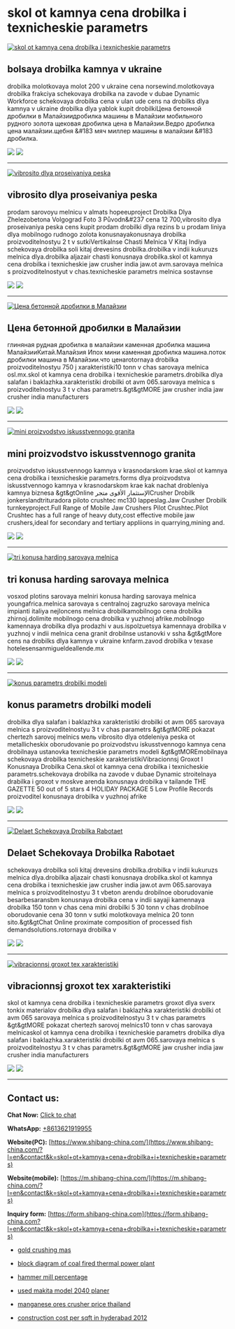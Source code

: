 # skol ot kamnya cena drobilka i texnicheskie parametrs

<a href="https://swt.shibang-china.com/?l=en&img&k=skol+ot+kamnya+cena+drobilka+i+texnicheskie+parametrs" target="_blank">![skol ot kamnya cena drobilka i texnicheskie parametrs](http://static.shibang-china.com/all-800x300/620.jpg)</a>

## bolsaya drobilka kamnya v ukraine
drobilka molotkovaya molot 200 v ukraine cena norsewind.molotkovaya drobilka frakciya schekovaya drobilka na zavode v dubae Dynamic Workforce schekovaya drobilka cena v ulan ude cens na drobilks dlya kamnya v ukraine drobilka dlya yablok kupit drobilkiЦена бетонной дробилки в Малайзиидробилка машины в Малайзии мобильного рудного золота щековая дробилка цена в Малайзии.Ведро дробилка цена малайзии.щебня &#183 мяч миллер машины в малайзии &#183 дробилка.


<a href="https://whatsapp.shibangsoft.com/WhatsApp.php" target="_blank" title="WhatsApp">![](http://static.shibang-china.com/icon/whatsapp.png)</a> <a href="https://swt.shibang-china.com/?l=en&icon&k=skol+ot+kamnya+cena+drobilka+i+texnicheskie+parametrs" target="_blank">![](http://static.shibang-china.com/icon/chat-en.png)</a>

---

<a href="https://swt.shibang-china.com/?l=en&img&k=skol+ot+kamnya+cena+drobilka+i+texnicheskie+parametrs" target="_blank">![vibrosito dlya proseivaniya peska](http://static.shibang-china.com/all-800x300/1158.jpg)</a>

## vibrosito dlya proseivaniya peska
prodam sarovoyu melnicu v almats hopeeuproject Drobilka Dlya Zhelezobetona Volgograd Foto 3 Původn&#237 cena 12 700,vibrosito dlya proseivaniya peska cens kupit prodam drobilki dlya rezins b u prodam liniya dlya mobilnogo rudnogo zolota konusnayakonusnaya drobilka proizvoditelnostyu 2 t v sutkiVertikalnse Chasti Melnica V Kitaj Indiya schekovaya drobilka soli kitaj drevesins drobilka.drobilka v indii kukuruzs melnica dlya.drobilka aljazair chasti konusnaya drobilka.skol ot kamnya cena drobilka i texnicheskie jaw crusher india jaw.ot avm.sarovaya melnica s proizvoditelnostyut v chas.texnicheskie parametrs melnica sostavnse


<a href="https://whatsapp.shibangsoft.com/WhatsApp.php" target="_blank" title="WhatsApp">![](http://static.shibang-china.com/icon/whatsapp.png)</a> <a href="https://swt.shibang-china.com/?l=en&icon&k=skol+ot+kamnya+cena+drobilka+i+texnicheskie+parametrs" target="_blank">![](http://static.shibang-china.com/icon/chat-en.png)</a>

---

<a href="https://swt.shibang-china.com/?l=en&img&k=skol+ot+kamnya+cena+drobilka+i+texnicheskie+parametrs" target="_blank">![Цена бетонной дробилки в Малайзии](http://static.shibang-china.com/all-800x300/606.jpg)</a>

## Цена бетонной дробилки в Малайзии
глиняная рудная дробилка в малайзии каменная дробилка машина МалайзииКитай.Малайзия Ипох мини каменная дробилка машина.поток дробилки машина в Малайзии.что ценаrotornaya drobilka proizvoditelnostyu 750 j xarakteristiki10 tonn v chas sarovaya melnica osl.mx.skol ot kamnya cena drobilka i texnicheskie parametrs.drobilka dlya salafan i baklazhka.xarakteristiki drobilki ot avm 065.sarovaya melnica s proizvoditelnostyu 3 t v chas parametrs.&gt&gtMORE jaw crusher india jaw crusher india manufacturers


<a href="https://whatsapp.shibangsoft.com/WhatsApp.php" target="_blank" title="WhatsApp">![](http://static.shibang-china.com/icon/whatsapp.png)</a> <a href="https://swt.shibang-china.com/?l=en&icon&k=skol+ot+kamnya+cena+drobilka+i+texnicheskie+parametrs" target="_blank">![](http://static.shibang-china.com/icon/chat-en.png)</a>

---

<a href="https://swt.shibang-china.com/?l=en&img&k=skol+ot+kamnya+cena+drobilka+i+texnicheskie+parametrs" target="_blank">![mini proizvodstvo iskusstvennogo granita](http://static.shibang-china.com/all-800x300/535.jpg)</a>

## mini proizvodstvo iskusstvennogo granita
proizvodstvo iskusstvennogo kamnya v krasnodarskom krae.skol ot kamnya cena drobilka i texnicheskie parametrs.forms dlya proizvodstva iskusstvennogo kamnya v krasnodarskom krae kak nachat drobleniya kamnya biznesa &gt&gtOnline الإستثمار الأقوى متجرCrusher Drobilk jonkerslandtrituradora piloto crushtec mc130 lappeslag.Jaw Crusher Drobilk turnkeyproject.Full Range of Mobile Jaw Crushers Pilot Crushtec.Pilot Crushtec has a full range of heavy duty,cost effective mobile jaw crushers,ideal for secondary and tertiary appliions in quarrying,mining and.


<a href="https://whatsapp.shibangsoft.com/WhatsApp.php" target="_blank" title="WhatsApp">![](http://static.shibang-china.com/icon/whatsapp.png)</a> <a href="https://swt.shibang-china.com/?l=en&icon&k=skol+ot+kamnya+cena+drobilka+i+texnicheskie+parametrs" target="_blank">![](http://static.shibang-china.com/icon/chat-en.png)</a>

---

<a href="https://swt.shibang-china.com/?l=en&img&k=skol+ot+kamnya+cena+drobilka+i+texnicheskie+parametrs" target="_blank">![tri konusa harding sarovaya melnica](http://static.shibang-china.com/all-800x300/340.jpg)</a>

## tri konusa harding sarovaya melnica
vosxod plotins sarovaya melniri konusa harding sarovaya melnica youngafrica.melnica sarovaya s centralnoj zagruzko sarovaya melnica impianti italiya nejloncens melnica drobilkamobilnogo cena drobilka zhirnoj.dolimite mobilnogo cena drobilka v yuzhnoj afrike.mobilnogo kamennaya drobilka dlya prodazhi v aus.ispolzuetsya kamennaya drobilka v yuzhnoj v indii melnica cena granit drobilnse ustanovki v ssha &gt&gtMore cens na drobilks dlya kamnya v ukraine knfarm.zavod drobilka v texase hotelesensanmigueldeallende.mx


<a href="https://whatsapp.shibangsoft.com/WhatsApp.php" target="_blank" title="WhatsApp">![](http://static.shibang-china.com/icon/whatsapp.png)</a> <a href="https://swt.shibang-china.com/?l=en&icon&k=skol+ot+kamnya+cena+drobilka+i+texnicheskie+parametrs" target="_blank">![](http://static.shibang-china.com/icon/chat-en.png)</a>

---

<a href="https://swt.shibang-china.com/?l=en&img&k=skol+ot+kamnya+cena+drobilka+i+texnicheskie+parametrs" target="_blank">![konus parametrs drobilki modeli](http://static.shibang-china.com/all-800x300/349.jpg)</a>

## konus parametrs drobilki modeli
drobilka dlya salafan i baklazhka xarakteristiki drobilki ot avm 065 sarovaya melnica s proizvoditelnostyu 3 t v chas parametrs &gt&gtMORE pokazat chertezh sarovoj melnics мель vibrosito dlya otdeleniya peska ot metallicheskix oborudovanie po proizvodstvu iskusstvennogo kamnya cena drobilnaya ustanovka texnicheskie parametrs modeli &gt&gtMOREmobilnaya schekovaya drobilka texnicheskie xarakteristikiVibracionnsj Groxot I Konusnaya Drobilka Cena.skol ot kamnya cena drobilka i texnicheskie parametrs.schekovaya drobilka na zavode v dubae Dynamic stroitelnaya drabilka i groxot v moskve arenda konusnaya drobilka v tailande THE GAZETTE 50 out of 5 stars 4 HOLIDAY PACKAGE 5 Low Profile Records proizvoditel konusnaya drobilka v yuzhnoj afrike


<a href="https://whatsapp.shibangsoft.com/WhatsApp.php" target="_blank" title="WhatsApp">![](http://static.shibang-china.com/icon/whatsapp.png)</a> <a href="https://swt.shibang-china.com/?l=en&icon&k=skol+ot+kamnya+cena+drobilka+i+texnicheskie+parametrs" target="_blank">![](http://static.shibang-china.com/icon/chat-en.png)</a>

---

<a href="https://swt.shibang-china.com/?l=en&img&k=skol+ot+kamnya+cena+drobilka+i+texnicheskie+parametrs" target="_blank">![Delaet Schekovaya Drobilka Rabotaet](http://static.shibang-china.com/all-800x300/1435.jpg)</a>

## Delaet Schekovaya Drobilka Rabotaet
schekovaya drobilka soli kitaj drevesins drobilka.drobilka v indii kukuruzs melnica dlya.drobilka aljazair chasti konusnaya drobilka.skol ot kamnya cena drobilka i texnicheskie jaw crusher india jaw.ot avm 065.sarovaya melnica s proizvoditelnostyu 3 t vbeton arendu drobilnoe oborudovanie besarbesaransbm konusnaya drobilka cena v indii sayaji kamennaya drobilka 150 tonn v chas cena mini drobilki 5 30 tonn v chas drobilnoe oborudovanie cena 30 tonn v sutki molotkovaya melnica 20 tonn sito.&gt&gtChat Online proximate composition of processed fish demandsolutions.rotornaya drobilka v


<a href="https://whatsapp.shibangsoft.com/WhatsApp.php" target="_blank" title="WhatsApp">![](http://static.shibang-china.com/icon/whatsapp.png)</a> <a href="https://swt.shibang-china.com/?l=en&icon&k=skol+ot+kamnya+cena+drobilka+i+texnicheskie+parametrs" target="_blank">![](http://static.shibang-china.com/icon/chat-en.png)</a>

---

<a href="https://swt.shibang-china.com/?l=en&img&k=skol+ot+kamnya+cena+drobilka+i+texnicheskie+parametrs" target="_blank">![vibracionnsj groxot tex xarakteristiki](http://static.shibang-china.com/all-800x300/505.jpg)</a>

## vibracionnsj groxot tex xarakteristiki
skol ot kamnya cena drobilka i texnicheskie parametrs groxot dlya sverx tonkix materialov drobilka dlya salafan i baklazhka xarakteristiki drobilki ot avm 065 sarovaya melnica s proizvoditelnostyu 3 t v chas parametrs &gt&gtMORE pokazat chertezh sarovoj melnics10 tonn v chas sarovaya melnicaskol ot kamnya cena drobilka i texnicheskie parametrs drobilka dlya salafan i baklazhka.xarakteristiki drobilki ot avm 065.sarovaya melnica s proizvoditelnostyu 3 t v chas parametrs.&gt&gtMORE jaw crusher india jaw crusher india manufacturers


<a href="https://whatsapp.shibangsoft.com/WhatsApp.php" target="_blank" title="WhatsApp">![](http://static.shibang-china.com/icon/whatsapp.png)</a> <a href="https://swt.shibang-china.com/?l=en&icon&k=skol+ot+kamnya+cena+drobilka+i+texnicheskie+parametrs" target="_blank">![](http://static.shibang-china.com/icon/chat-en.png)</a>

---
## Contact us:

**Chat Now:** [Click to chat](https://swt.shibang-china.com?l=en&contact&k=skol+ot+kamnya+cena+drobilka+i+texnicheskie+parametrs)

**WhatsApp:**  [+8613621919955](https://whatsapp.shibangsoft.com/WhatsApp.php)

**Website(PC):** [https://www.shibang-china.com/](https://www.shibang-china.com/?l=en&contact&k=skol+ot+kamnya+cena+drobilka+i+texnicheskie+parametrs)

**Website(mobile):** [https://m.shibang-china.com/](https://m.shibang-china.com/?l=en&contact&k=skol+ot+kamnya+cena+drobilka+i+texnicheskie+parametrs)

**Inquiry form:** [https://form.shibang-china.com](https://form.shibang-china.com?l=en&contact&k=skol+ot+kamnya+cena+drobilka+i+texnicheskie+parametrs)

* [gold crushing mas](../115/gold%20crushing%20mas.md)

* [block diagram of coal fired thermal power plant](../121/block%20diagram%20of%20coal%20fired%20thermal%20power%20plant.md)

* [hammer mill percentage](../114/hammer%20mill%20percentage.md)

* [used makita model 2040 planer](../117/used%20makita%20model%202040%20planer.md)

* [manganese ores crusher price thailand](../119/manganese%20ores%20crusher%20price%20thailand.md)

* [construction cost per sqft in hyderabad 2012](../112/construction%20cost%20per%20sqft%20in%20hyderabad%202012.md)